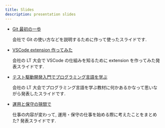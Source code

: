 ```yaml
---
title: Slides
description: presentation slides
---
```


* [Git 最初の一歩](https://msfukui.github.io/first-step-of-git/)

    会社で Git の使い方などを説明するために作って使ったスライドです.

* [VSCode extension 作ってみた](https://msfukui.github.io/vscode-extension-eof-mark-slides/)

    会社の LT 大会で VSCode の仕組みを知るために extension を作ってみた発表スライドです.

* [テスト駆動開発入門でプログラミング言語を学ぶ](https://msfukui.github.io/tdd-by-example-for-some-language-slides/)

    会社の LT 大会でプログラミング言語を学ぶ教材に何かあるかなって思いながら発表したスライドです.

* [運用と保守の狭間で](https://msfukui.github.io/between-operation-and-maintenance-slides/)

    仕事の内容が変わって, 運用・保守の仕事を始める際に考えたことをまとめた? 発表スライドです.
